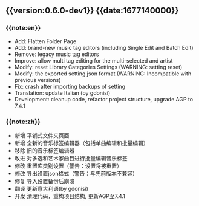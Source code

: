 ## {{version:0.6.0-dev1}} {{date:1677140000}}

### {{note:en}}
- Add: Flatten Folder Page
- Add: brand-new music tag editors (including Single Edit and Batch Edit)
- Remove: legacy music tag editors
- Improve: allow multi tag editing for the multi-selected and artist
- Modify: reset Library Categories Settings (WARNING: setting reset)
- Modify: the exported setting json format (WARNING: Incompatible with previous versions)
- Fix: crash after importing backups of setting
- Translation: update Italian (by gdonisi)
- Development: cleanup code, refactor project structure, upgrade AGP to 7.4.1

### {{note:zh}}
- 新增 平铺式文件夹页面
- 新增 全新的音乐标签编辑器（包括单曲编辑和批量编辑）
- 移除 旧的音乐标签编辑器
- 改进 对多选和艺术家曲目进行批量编辑音乐标签
- 修改 重置库类别设置（警告：设置将被重置）
- 修改 导出设置json格式（警告：与先前版本不兼容）
- 修复 导入设置备份后崩溃
- 翻译 更新意大利语(by gdonisi)
- 开发 清理代码，重构项目结构, 更新AGP至7.4.1
